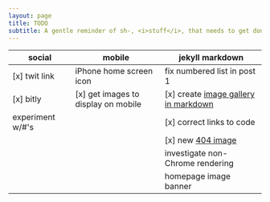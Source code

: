 ```yaml
---
layout: page
title: TODO
subtitle: A gentle reminder of sh-, <i>stuff</i>, that needs to get done
---
```



|social|mobile|jekyll markdown|
|----|-----|----------|
|[x] twit link|iPhone home screen icon|fix numbered list in post 1|
|[x] bitly|[x] get images to display on mobile|[x] create <a href="http://stackoverflow.com/questions/29036378/jekyll-dealing-with-images-in-markdown" target="_blank">image gallery in markdown|
|experiment w/#'s||[x] correct links to code|
|||[x] new <a href="https://commons.m.wikimedia.org/w/index.php?search=Empty+beer#/media/File%3AONE_EXAMPLE_OF_WALL_CONSTRUCTION_IN_EXPERIMENTAL_HOUSING_USING_EMPTY_STEEL_BEER_AND_SOFT_DRINK_CANS_NEAR_TAOS%2C_NEW..._-_NARA_-_556630.tif" target="_blank">404 image</a>|
|||investigate non-Chrome rendering|
|||homepage image banner|
